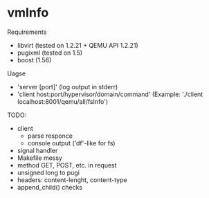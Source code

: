 # vmInfo

Requirements
  - libvirt (tested on 1.2.21 + QEMU API 1.2.21)
  - pugixml (tested on 1.5)
  - boost (1.56)

Uagse
  * 'server [port]' (log output in stderr)
  * 'client host:port/hypervisor/domain/command'
    (Example: './client localhost:8001/qemu/all/fsInfo')

TODO:
  * client
    - parse responce
    - console output ('df'-like for fs)
  * signal handler
  * Makefile messy
  * method GET, POST, etc. in request
  * unsigned long to pugi
  * headers: content-lenght, content-type
  * append_child() checks